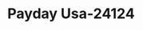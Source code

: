 ---
f_zip-code: 53189
f_state-code: WI
title: Payday Usa-24124
f_phone: 262-521-9779
f_city-only: Waukesha
f_address: 454 West Sunset Drive Waukesha
f_location-unique-id: '24124'
slug: payday-usa-24124
updated-on: '2024-05-30T13:46:58.046Z'
created-on: '2024-05-30T13:36:59.803Z'
published-on: '2024-05-30T13:54:32.469Z'
f_city-state: cms/city/waukesha-wi.md
f_company: cms/company/payday-usa.md
f_state: cms/state/wisconsin.md
layout: '[payday-loan].html'
tags: payday-loan
---